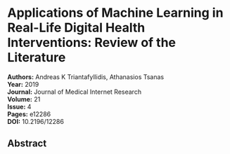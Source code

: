 # Applications of Machine Learning in Real-Life Digital Health Interventions: Review of the Literature

**Authors:** Andreas K Triantafyllidis, Athanasios Tsanas  
**Year:** 2019  
**Journal:** Journal of Medical Internet Research  
**Volume:** 21  
**Issue:** 4  
**Pages:** e12286  
**DOI:** 10.2196/12286  

## Abstract


